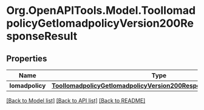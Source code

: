 # Org.OpenAPITools.Model.ToolIomadpolicyGetIomadpolicyVersion200ResponseResult

## Properties

Name | Type | Description | Notes
------------ | ------------- | ------------- | -------------
**Iomadpolicy** | [**ToolIomadpolicyGetIomadpolicyVersion200ResponseResultIomadpolicy**](ToolIomadpolicyGetIomadpolicyVersion200ResponseResultIomadpolicy.md) |  | [optional] 

[[Back to Model list]](../README.md#documentation-for-models) [[Back to API list]](../README.md#documentation-for-api-endpoints) [[Back to README]](../README.md)

